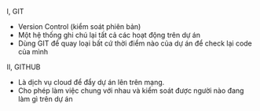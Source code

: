 I, GIT
- Version Control (kiểm soát phiên bản)
- Một hệ thống ghi chú lại tất cả các hoạt động trên dự án
- Dùng GIT để quay loại bất cứ thời điểm nào của dự án để check lại code của mình

II, GITHUB
- Là dịch vụ cloud để đẩy dự án lên trên mạng.
- Cho phép làm việc chung với nhau và kiểm soát được người nào đang làm gì trên dự án
